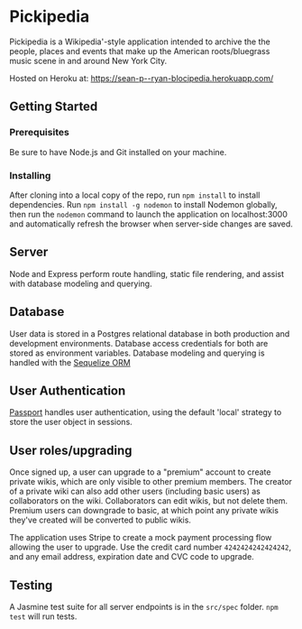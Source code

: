 # Pickipedia

Pickipedia is a Wikipedia'-style application intended to archive the the people, places and events that make up the American roots/bluegrass music scene in and around New York City. 

Hosted on Heroku at: https://sean-p--ryan-blocipedia.herokuapp.com/

## Getting Started

### Prerequisites
Be sure to have Node.js and Git installed on your machine. 

### Installing
After cloning into a local copy of the repo, run `npm install` to install dependencies. Run `npm install -g nodemon` to install Nodemon globally, then run the `nodemon` command to launch the application on localhost:3000 and automatically refresh the browser when server-side changes are saved. 

## Server
Node and Express perform route handling, static file rendering, and assist with database modeling and querying. 

## Database
User data is stored in a Postgres relational database in both production and development environments. Database access credentials for both are stored as environment variables. Database modeling and querying is handled with the [Sequelize ORM](https://sequelize.org/)

## User Authentication
[Passport](http://www.passportjs.org/docs/) handles user authentication, using the default 'local' strategy to store the user object in sessions.

## User roles/upgrading
Once signed up, a user can upgrade to a "premium" account to create private wikis, which are only visible to other premium members. The creator of a private wiki can also add other users (including basic users) as collaborators on the wiki. Collaborators can edit wikis, but not delete them. Premium users can downgrade to basic, at which point any private wikis they've created will be converted to public wikis. 

The application uses Stripe to create a mock payment processing flow allowing the user to upgrade. Use the credit card number `4242424242424242`, and any email address, expiration date and CVC code to upgrade. 

## Testing
A Jasmine test suite for all server endpoints is in the `src/spec` folder. `npm test` will run tests. 
